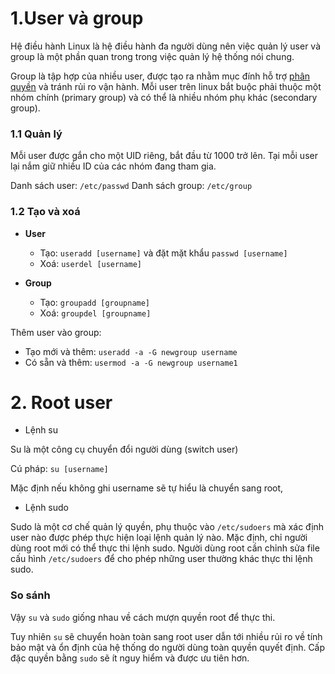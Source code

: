 # 1.User và group
Hệ điều hành Linux là hệ điều hành đa người dùng nên việc quản lý user và group là một phần quan trong trong việc quản lý hệ thống nói chung.

Group là tập hợp của nhiều user, được tạo ra nhằm mục đính hỗ trợ [phân quyền](https://github.com/huynp1999/huynp/blob/master/Linux/Filesystem/File-permissions.md) và tránh rủi ro vận hành. Mỗi user trên linux bắt buộc phải thuộc một nhóm chính (primary group) và có thể là nhiều nhóm phụ khác (secondary group).
### 1.1 Quản lý
Mỗi user được gắn cho một UID riêng, bắt đầu từ 1000 trở lên. Tại mỗi user lại nắm giữ nhiều ID của các nhóm đang tham gia.

Danh sách user: `/etc/passwd`
Danh sách group: `/etc/group`
### 1.2 Tạo và xoá
- **User**
  - Tạo: `useradd [username]`  và đặt mặt khẩu `passwd [username]`
  - Xoá: `userdel [username]`

- **Group**
  - Tạo: `groupadd [groupname]`
  - Xoá: `groupdel [groupname]`

Thêm user vào group:
- Tạo mới và thêm: `useradd -a -G newgroup username`
- Có sẵn và thêm: `usermod -a -G newgroup username1`

# 2. Root user
- Lệnh su 

Su là một công cụ chuyển đổi người dùng (switch user)

Cú pháp: `su [username]`

Mặc định nếu không ghi username sẽ tự hiểu là chuyển sang root, 

- Lệnh sudo

Sudo là một cơ chế quản lý quyền, phụ thuộc vào `/etc/sudoers` mà xác định user nào được phép thực hiện loại lệnh quản lý nào.
Mặc định, chỉ người dùng root mới có thể thực thi lệnh sudo. Người dùng root cần chỉnh sửa file cấu hình `/etc/sudoers` để cho phép những user thường khác thực thi lệnh sudo.


### So sánh
Vậy `su` và `sudo` giống nhau về cách mượn quyền root để thực thi.

Tuy nhiên `su` sẽ chuyển hoàn toàn sang root user dẫn tới nhiều rủi ro về tính bảo mật và ổn định của hệ thống do người dùng toàn quyền quyết định. Cấp đặc quyền bằng `sudo` sẽ ít nguy hiểm và được ưu tiên hơn.

